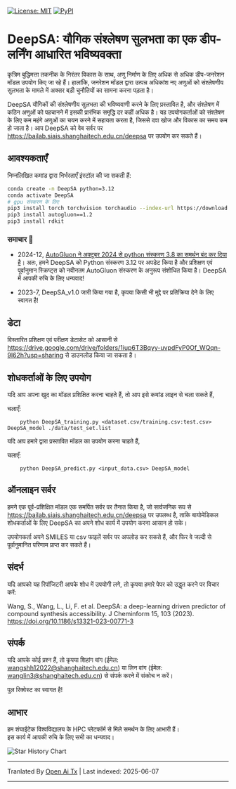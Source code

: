 [![License: MIT](https://img.shields.io/badge/License-MIT-yellow)](https://github.com/Shihang-Wang-58/DeepSA)
[![PyPI](https://img.shields.io/badge/PyPI-cyan)](https://pypi.org/project/deepsa)

# DeepSA: यौगिक संश्लेषण सुलभता का एक डीप-लर्निंग आधारित भविष्यवक्ता

कृत्रिम बुद्धिमत्ता तकनीक के निरंतर विकास के साथ, अणु निर्माण के लिए अधिक से अधिक डीप-जनरेशन मॉडल उपयोग किए जा रहे हैं। हालांकि, जनरेशन मॉडल द्वारा उत्पन्न अधिकांश नए अणुओं को संश्लेषणीय सुलभता के मामले में अक्सर बड़ी चुनौतियों का सामना करना पड़ता है।

DeepSA यौगिकों की संश्लेषणीय सुलभता की भविष्यवाणी करने के लिए प्रस्तावित है, और संश्लेषण में कठिन अणुओं को पहचानने में इसकी प्रारंभिक समृद्धि दर कहीं अधिक है। यह उपयोगकर्ताओं को संश्लेषण के लिए कम महंगे अणुओं का चयन करने में सहायता करता है, जिससे दवा खोज और विकास का समय कम हो जाता है। आप DeepSA को वेब सर्वर पर https://bailab.siais.shanghaitech.edu.cn/deepsa पर उपयोग कर सकते हैं।<br/>

## आवश्यकताएँ
निम्नलिखित कमांड द्वारा निर्भरताएँ इंस्टॉल की जा सकती हैं:
```bash
conda create -n DeepSA python=3.12
conda activate DeepSA
# gpu संस्करण के लिए
pip3 install torch torchvision torchaudio --index-url https://download.pytorch.org/whl/cu118
pip3 install autogluon==1.2
pip3 install rdkit
```
### समाचार 🔔 

* 2024-12, [AutoGluon ने अक्टूबर 2024 से python संस्करण 3.8 का समर्थन बंद कर दिया है](https://github.com/autogluon/autogluon/pull/4512)। अतः, हमने DeepSA को Python संस्करण 3.12 पर अपडेट किया है और प्रशिक्षण एवं पूर्वानुमान स्क्रिप्ट्स को नवीनतम AutoGluon संस्करण के अनुरूप संशोधित किया है। DeepSA में आपकी रुचि के लिए धन्यवाद!

* 2023-7, DeepSA_v1.0 जारी किया गया है, कृपया किसी भी मुद्दे पर प्रतिक्रिया देने के लिए स्वागत है!

## डेटा 
विस्तारित प्रशिक्षण एवं परीक्षण डेटासेट को आसानी से https://drive.google.com/drive/folders/1iup6T3Bqyy-uvpdFyP0Of_WQqn-9l62h?usp=sharing से डाउनलोड किया जा सकता है।
## शोधकर्ताओं के लिए उपयोग
यदि आप अपना खुद का मॉडल प्रशिक्षित करना चाहते हैं, तो आप इसे कमांड लाइन से चला सकते हैं,

चलाएँ:
```
    python DeepSA_training.py <dataset.csv/training.csv:test.csv> DeepSA_model ./data/test_set.list
```
यदि आप हमारे द्वारा प्रस्तावित मॉडल का उपयोग करना चाहते हैं,

चलाएँ:
```
    python DeepSA_predict.py <input_data.csv> DeepSA_model
```

## ऑनलाइन सर्वर

हमने एक पूर्व-प्रशिक्षित मॉडल एक समर्पित सर्वर पर तैनात किया है, जो सार्वजनिक रूप से https://bailab.siais.shanghaitech.edu.cn/deepsa पर उपलब्ध है, ताकि बायोमेडिकल शोधकर्ताओं के लिए DeepSA का अपने शोध कार्य में उपयोग करना आसान हो सके।

उपयोगकर्ता अपने SMILES या csv फाइलें सर्वर पर अपलोड कर सकते हैं, और फिर वे जल्दी से पूर्वानुमानित परिणाम प्राप्त कर सकते हैं।

## <span id="citelink">संदर्भ</span>
यदि आपको यह रिपॉजिटरी आपके शोध में उपयोगी लगे, तो कृपया हमारे पेपर को उद्धृत करने पर विचार करें: 

Wang, S., Wang, L., Li, F. et al. DeepSA: a deep-learning driven predictor of compound synthesis accessibility. J Cheminform 15, 103 (2023). https://doi.org/10.1186/s13321-023-00771-3

## संपर्क
यदि आपके कोई प्रश्न हैं, तो कृपया शिहांग वांग (ईमेल: wangshh12022@shanghaitech.edu.cn) या लिन वांग (ईमेल: wanglin3@shanghaitech.edu.cn) से संपर्क करने में संकोच न करें।

पुल रिक्वेस्ट का स्वागत है!

## आभार
हम शंघाईटेक विश्वविद्यालय के HPC प्लेटफॉर्म से मिले समर्थन के लिए आभारी हैं।<br/>
इस कार्य में आपकी रुचि के लिए सभी का धन्यवाद।

![Star History Chart](https://api.star-history.com/svg?repos=Shihang-Wang-58/DeepSA&type=Date)

---

Tranlated By [Open Ai Tx](https://github.com/OpenAiTx/OpenAiTx) | Last indexed: 2025-06-07

---